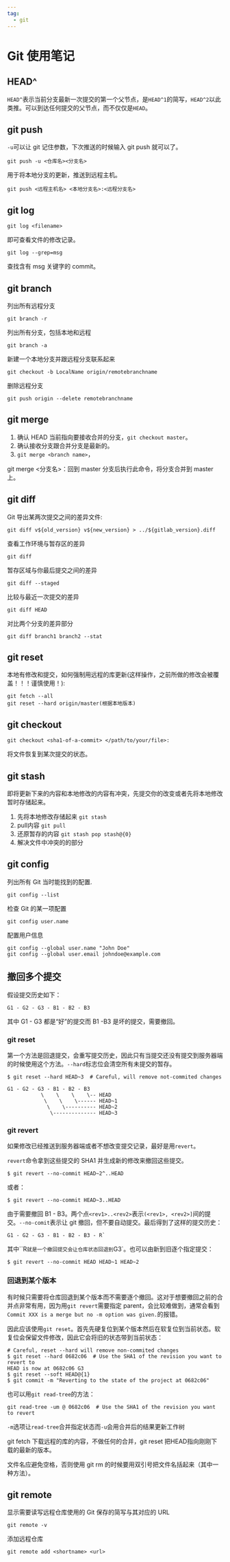 ```yaml
---
tag: 
  - git
---
```


# Git 使用笔记

## HEAD^

`HEAD^`表示当前分支最新一次提交的第一个父节点，是`HEAD^1`的简写，`HEAD^2`以此类推。可以到达任何提交的父节点，而不仅仅是`HEAD`。

## git push

`-u`可以让 git 记住参数，下次推送的时候输入 git push 就可以了。

    git push -u <仓库名><分支名>
  
用于将本地分支的更新，推送到远程主机。
  
    git push <远程主机名> <本地分支名>:<远程分支名>

## git log

	git log <filename>

即可查看文件的修改记录。

	git log --grep=msg

查找含有 msg 关键字的 commit。

## git branch

列出所有远程分支

	git branch -r

列出所有分支，包括本地和远程

	git branch -a

新建一个本地分支并跟远程分支联系起来

	git checkout -b LocalName origin/remotebranchname

删除远程分支

	git push origin --delete remotebranchname

## git merge

1. 确认 HEAD 当前指向要接收合并的分支，`git checkout master`。
2. 确认接收分支跟合并分支是最新的。
3. `git merge <branch name>`，

git merge <分支名>：回到 master 分支后执行此命令，将分支合并到 master 上。

## git diff

Git 导出某两次提交之间的差异文件:

	git diff v${old_version} v${new_version} > ../${gitlab_version}.diff

查看工作环境与暂存区的差异

	git diff

暂存区域与你最后提交之间的差异

	git diff --staged

比较与最近一次提交的差异

	git diff HEAD

对比两个分支的差异部分

	git diff branch1 branch2 --stat

## git reset

本地有修改和提交，如何强制用远程的库更新(这样操作，之前所做的修改会被覆盖！！！谨慎使用！):

```
git fetch --all
git reset --hard origin/master(根据本地版本)
```

## git checkout

```
git checkout <sha1-of-a-commit> </path/to/your/file>: 
```

将文件恢复到某次提交的状态。

## git stash

即将更新下来的内容和本地修改的内容有冲突，先提交你的改变或者先将本地修改暂时存储起来。

1. 先将本地修改存储起来
`git stash`
2. pull内容
`git pull`
3. 还原暂存的内容
`git stash pop stash@{0}`
4. 解决文件中冲突的的部分

## git config

列出所有 Git 当时能找到的配置.

	git config --list

检查 Git 的某一项配置

	git config user.name

配置用户信息

	git config --global user.name "John Doe"
	git config --global user.email johndoe@example.com

## 撤回多个提交

假设提交历史如下：

	G1 - G2 - G3 - B1 - B2 - B3

其中 G1 - G3 都是“好”的提交而 B1 -B3 是坏的提交，需要撤回。

### git reset

第一个方法是回退提交，会重写提交历史，因此只有当提交还没有提交到服务器端的时候使用这个方法。`--hard`标志位会清空所有未提交的暂存。

	$ git reset --hard HEAD~3  # Careful, will remove not-commited changes

```
G1 - G2 - G3 - B1 - B2 - B3
           \    \    \    \-- HEAD
            \    \    \------ HEAD~1
             \    \---------- HEAD~2
              \-------------- HEAD~3
```

### git revert

如果修改已经推送到服务器端或者不想改变提交记录，最好是用`revert`。

`revert`命令拿到这些提交的 SHA1 并生成新的修改来撤回这些提交。

	$ git revert --no-commit HEAD~2^..HEAD

或者：

	$ git revert --no-commit HEAD~3..HEAD

由于需要撤回 B1 - B3。两个点`<rev1>..<rev2>`表示`(<rev1>, <rev2>]`间的提交。`--no-comit`表示让 git 撤回，但不要自动提交。最后得到了这样的提交历史：

	G1 - G2 - G3 - B1 - B2 - B3 - R`

其中``R`就是一个撤回提交会让仓库状态回退到`G3`。也可以由新到旧逐个指定提交：

	$ git revert --no-commit HEAD HEAD~1 HEAD~2

### 回退到某个版本

有时候只需要将仓库回退到某个版本而不需要逐个撤回。这对于想要撤回之前的合并点非常有用，因为用`git revert`需要指定 parent，会比较难做到，通常会看到`Commit XXX is a merge but no -m option was given.`的报错。

因此应该使用`git reset`。首先先硬复位到某个版本然后在软复位到当前状态。软复位会保留文件修改，因此它会将旧的状态带到当前状态：

```
# Careful, reset --hard will remove non-commited changes
$ git reset --hard 0682c06  # Use the SHA1 of the revision you want to revert to
HEAD is now at 0682c06 G3
$ git reset --soft HEAD@{1}
$ git commit -m "Reverting to the state of the project at 0682c06"
```

也可以用`git read-tree`的方法：

	git read-tree -um @ 0682c06  # Use the SHA1 of the revision you want to revert 

`-m`选项让`read-tree`合并指定状态而`-u`会用合并后的结果更新工作树

git fetch 下载远程的库的内容，不做任何的合并，git reset 把HEAD指向刚刚下载的最新的版本。

文件名应避免空格，否则使用 git rm 的时候要用双引号把文件名括起来（其中一种方法）。

## git remote

显示需要读写远程仓库使用的 Git 保存的简写与其对应的 URL

    git remote -v
    
添加远程仓库

    git remote add <shortname> <url>